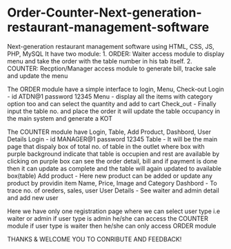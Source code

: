 # Order-Counter-Next-generation-restaurant-management-software
Next-generation restaurant management software using HTML, CSS, JS, PHP, MySQL
It have two module:
    1. ORDER: Waiter access module to display menu and take the order with the table number in his tab itself.
    2. COUNTER: Recption/Manager access module to generate bill, tracke sale and update the menu

The ORDER module have a simple interface to login, Menu, Check-out
    Login - id ATDN@1  password 12345
    Menu - display all the items with category option too and can select the quantity and add to cart
    Check_out - Finally input the table no. and place the order it will update the table occupancy in the main system and generate a KOT 

The COUNTER module have Login, Table, Add Product, Dashbord, User Details
    Login - id MANAGER@1  password 12345
    Table - It will be the main page that dispaly box of total no. of table in the outlet where box with purple background indicate that table is occupien and rest are available by clicking on purple box can see                the order detail, bill and if payment is done then it can update as complete and the table will again updated to available box(table)
    Add product - Here new product can be added or update any product by providin item Name, Price, Image and Category
    Dashbord - To trace no. of oreders, sales, user 
    User Details - See waiter and admin detail and add new user


Here we have only one registration page where we can select user type i.e waiter or admin if user type is admin he/she can access the COUNTER module if user type is waiter then he/she can only access ORDER module



THANKS & WELCOME YOU TO CONRIBUTE AND FEEDBACK!
